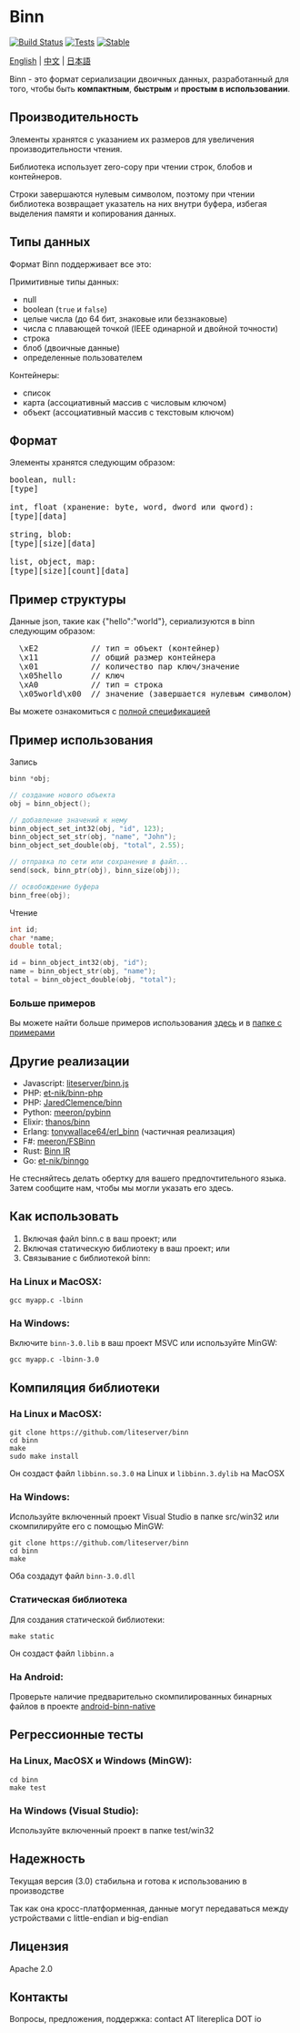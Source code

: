 Binn
====
[![Build Status](https://github.com/liteserver/binn/actions/workflows/build-and-test.yml/badge.svg)](https://github.com/liteserver/binn/actions)
[![Tests](https://img.shields.io/badge/tests-1815-brightgreen.svg)]()
[![Stable](https://img.shields.io/badge/status-stable-brightgreen.svg)]()

<p align="left"><a href="https://github.com/liteserver/binn/blob/master/README.md">English</a> | <a href="https://github.com/liteserver/binn/blob/master/README-zh.md">中文</a> | <a href="https://github.com/liteserver/binn/blob/master/README-ja.md">日本語</a></p>

Binn - это формат сериализации двоичных данных, разработанный для того, чтобы быть **компактным**, **быстрым** и **простым в использовании**.


Производительность
-------------------

Элементы хранятся с указанием их размеров для увеличения производительности чтения.

Библиотека использует zero-copy при чтении строк, блобов и контейнеров.

Строки завершаются нулевым символом, поэтому при чтении библиотека возвращает указатель на них внутри буфера, избегая выделения памяти и копирования данных.


Типы данных
-----------

Формат Binn поддерживает все это:

Примитивные типы данных:

* null
* boolean (`true` и `false`)
* целые числа (до 64 бит, знаковые или беззнаковые)
* числа с плавающей точкой (IEEE одинарной и двойной точности)
* строка
* блоб (двоичные данные)
* определенные пользователем

Контейнеры:

* список
* карта (ассоциативный массив с числовым ключом)
* объект (ассоциативный массив с текстовым ключом)

Формат
--------
Элементы хранятся следующим образом:
<pre>
boolean, null:
[type]

int, float (хранение: byte, word, dword или qword):
[type][data]

string, blob:
[type][size][data]

list, object, map:
[type][size][count][data]
</pre>

Пример структуры
---------------------
Данные json, такие как {"hello":"world"}, сериализуются в binn следующим образом:

<pre>
  \xE2           // тип = объект (контейнер)
  \x11           // общий размер контейнера
  \x01           // количество пар ключ/значение
  \x05hello      // ключ
  \xA0           // тип = строка
  \x05world\x00  // значение (завершается нулевым символом)
</pre>

Вы можете ознакомиться с [полной спецификацией](spec-ru.md)

Пример использования
-------------

Запись

```c
binn *obj;

// создание нового объекта
obj = binn_object();

// добавление значений к нему
binn_object_set_int32(obj, "id", 123);
binn_object_set_str(obj, "name", "John");
binn_object_set_double(obj, "total", 2.55);

// отправка по сети или сохранение в файл...
send(sock, binn_ptr(obj), binn_size(obj));

// освобождение буфера
binn_free(obj);
```

Чтение

```c
int id;
char *name;
double total;

id = binn_object_int32(obj, "id");
name = binn_object_str(obj, "name");
total = binn_object_double(obj, "total");
```

### Больше примеров

Вы можете найти больше примеров использования [здесь](usage-ru.md) и в [папке с примерами](examples)


## Другие реализации

 * Javascript: [liteserver/binn.js](https://github.com/liteserver/binn.js)
 * PHP: [et-nik/binn-php](https://github.com/et-nik/binn-php)
 * PHP: [JaredClemence/binn](https://github.com/JaredClemence/binn)
 * Python: [meeron/pybinn](https://github.com/meeron/pybinn)
 * Elixir: [thanos/binn](https://github.com/thanos/binn)
 * Erlang: [tonywallace64/erl_binn](https://github.com/tonywallace64/erl_binn) (частичная реализация)
 * F#: [meeron/FSBinn](https://github.com/meeron/FSBinn)
 * Rust: [Binn IR](https://lib.rs/crates/binn-ir)
 * Go: [et-nik/binngo](https://github.com/et-nik/binngo)

Не стесняйтесь делать обертку для вашего предпочтительного языка. Затем сообщите нам, чтобы мы могли указать его здесь.


Как использовать
----------

 1. Включая файл binn.c в ваш проект; или
 2. Включая статическую библиотеку в ваш проект; или
 3. Связывание с библиотекой binn:

### На Linux и MacOSX:
```
gcc myapp.c -lbinn
```

### На Windows:

Включите `binn-3.0.lib` в ваш проект MSVC или используйте MinGW:
```
gcc myapp.c -lbinn-3.0
```


Компиляция библиотеки
---------------------

### На Linux и MacOSX:

```
git clone https://github.com/liteserver/binn
cd binn
make
sudo make install
```

Он создаст файл `libbinn.so.3.0` на Linux и `libbinn.3.dylib` на MacOSX


### На Windows:

Используйте включенный проект Visual Studio в папке src/win32 или скомпилируйте его с помощью MinGW:

```
git clone https://github.com/liteserver/binn
cd binn
make
```

Оба создадут файл `binn-3.0.dll`


### Статическая библиотека

Для создания статической библиотеки:

```
make static
```

Он создаст файл `libbinn.a`


### На Android:

Проверьте наличие предварительно скомпилированных бинарных файлов в проекте [android-binn-native](https://github.com/litereplica/android-binn-native)


Регрессионные тесты
----------------

### На Linux, MacOSX и Windows (MinGW):

```
cd binn
make test
```

### На Windows (Visual Studio):

Используйте включенный проект в папке test/win32


Надежность
-----------

Текущая версия (3.0) стабильна и готова к использованию в производстве

Так как она кросс-платформенная, данные могут передаваться между устройствами с little-endian и big-endian


Лицензия
-------
Apache 2.0


Контакты
-------

Вопросы, предложения, поддержка: contact AT litereplica DOT io
